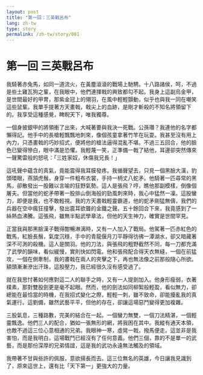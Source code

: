 ```yaml
---
layout: post
title: "第一回：三英戰呂布"
lang: zh-tw
type: story
permalink: /zh-tw/story/001
---
```

# 第一回 三英戰呂布

我騎著赤兔馬，如同一道流火，在黃塵滾滾的戰場上馳騁。十八路諸侯，呵，不過是些土雞瓦狗之輩，在我眼中，他們連揮戟的興致都勾不起。我身上這副烏金甲，是世間最好的甲冑，那紫金冠上的翎羽，在風中輕輕顫動，似乎也與我一同在嘲笑這些鼠輩。我單手提著方天畫戟，戟尖上的血跡，是剛才斬殺的不知名將領留下的。我享受這種感覺，睥睨天下，唯我獨尊。

一個身披銀甲的將領衝了出來，大喊著要與我決一死戰。公孫瓚？我連他的名字都懶得記。他手中的長槍輕飄飄地刺來，像個孩童拿著竹竿在玩耍。我甚至沒有用上內力，只憑畫戟的巧妙招式，便將他的槍法逼得混亂不堪。不過三五回合，他的臉色已變得慘白，眼中滿是恐懼。我輕蔑一笑，正準備一戟了結他，耳邊卻突然傳來一聲驚雷般的怒吼：「三姓家奴，休傷我兄長！」

這吼聲中蘊含的真氣，竟能震得我耳膜發疼。我循聲望去，只見一個黑臉大漢，豹頭環眼，燕頷虎鬚，身穿一件粗布衣裳，手持一柄丈八蛇矛。他騎著一匹尋常的黑馬，卻散發出一股難以言喻的狂野氣勢。這人是張飛？哼，瞧他那副模樣，倒像個屠夫。但當他的蛇矛帶著一股排山倒海般的勁風刺來時，我心中猛然一凜。這股蠻力，即便是我，也不敢輕視。我的方天畫戟輕靈霸道，他的蛇矛剛猛無儔，我們的兵器在空中瘋狂撞擊，發出震耳欲聾的金鐵之聲。五十餘回合下來，我竟感到了一絲熱血沸騰。這張飛，雖無半點武學章法，但他的天生神力，確實是世間罕見。

正當我與那黑臉漢子戰得酣暢淋漓時，又有一人加入了戰局。他駕著一匹赤紅色的戰馬，紅臉長鬚，氣度沉穩，手中的青龍偃月刀平靜得彷彿一潭湖水，卻又暗藏著深不可測的殺機。這人是關羽。他的刀法，與張飛的粗野截然不同，每一刀都充滿了武學的韻味，看似緩慢，實則快如閃電。他和張飛配合得天衣無縫，一個在前猛攻，一個在側牽制，我的畫戟在兩人的夾擊之下，再也無法像之前那般隨心所欲。額頭漸漸滲出汗珠，這股壓力，我已經很久沒有感受過了。

就在我思忖著如何應對這二人的聯手之時，又有一人提劍加入。他身形瘦弱，衣著樸素，那對雙股劍更是毫不起眼。然而，他的劍法如同柳絮般輕盈，看似無力，卻總能在最恰當的時機，在我招式變化之際，輕輕一刺，雖不致命，卻能擾亂我的真氣運行。這劉備，雖然武藝平平，但他的存在，卻讓這場惡鬥變得更加複雜。

三股氣息，三種路數，完美的結合在一起。一個蠻力無雙，一個刀法精湛，一個輕靈飄逸。他們三人的配合，猶如一張無形的網，將我困在其中。我縱有通天本領，也敵不過這三位心意相通的兄弟。我眼神一寒，虛晃一戟，撥馬便走。這並非是我害怕，而是我明白，這場戰鬥已經沒有了任何意義。他們三個，靠的不是單一的武藝，而是那份深厚的兄弟情誼，這是我的武功永遠無法觸及的領域。

我帶著不甘與些許的佩服，意欲揚長而去。這三位無名的英雄，今日讓我見識到了，原來這世上，還有比「天下第一」更強大的力量。